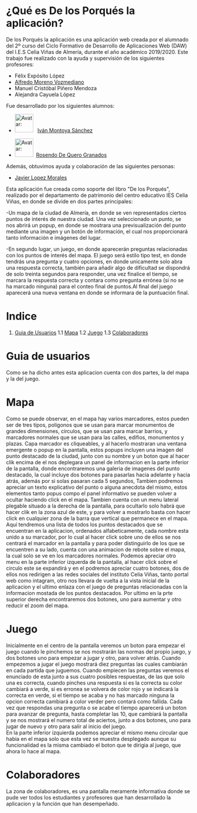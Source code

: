 # **¿Qué es De los Porqués la aplicación?** 
De los Porqués la aplicación es una aplicación web creada por el alumnado del 2º curso del Ciclo Formativo de Desarrollo de Aplicaciones Web (DAW) del I.E.S Celia Viñas de Almería, durante el año académico 2019/2020. 
Este trabajo fue realizado con la ayuda y supervisión de los siguientes profesores: 

* Félix Expósito López
* [Alfredo Moreno Vozmediano](https://github.com/avozme)
* Manuel Cristóbal Piñero Mendoza
* Alejandra Cayuela López

Fue desarrollado por los siguientes alumnos: 

* <img src="https://avatars0.githubusercontent.com/u/43436494?s=460&v=4" alt="Avatar: " height="50" /> &nbsp; [Iván Montoya Sánchez](https://github.com/MontoyaSanchezIvan)

* <img src="https://avatars1.githubusercontent.com/u/34535136?s=460&u=da083b81632807b5b887a38011338d1d3aec41bb&v=4" alt="Avatar: " height="50" /> &nbsp;[Rosendo De Quero Granados](https://github.com/erredege)

Además, obtuvimos ayuda y colaboración de las siguientes personas: 

* [Javier Lopez Morales](https://github.com/JavierLopezMorales)

Esta aplicación fue creada como soporte del libro "De los Porqués", realizado por el departamento de patrimonio del centro educativo IES Celia Viñas, en donde se divide en dos partes principales:

-Un mapa de la ciudad de Almería, en donde se ven representados ciertos puntos de interés de nuestra ciudad. Una vez seleccionado un punto, se nos abrirá un popup, en donde se mostrara una previsualización del punto mediante una imagen y un botón de información, el cual nos proporcionará tanto información e imágenes del lugar.

-En segundo lugar, un juego, en donde aparecerán preguntas relacionadas con los puntos de interés del mapa.
El juego será estilo tipo test, en donde tendrás una pregunta y cuatro opciones, en donde unicamente solo abra una respuesta correcta, también para añadir algo de dificultad se dispondrá de solo treinta segundos para responder, una vez finalice el tiempo, se marcara la respuesta correcta y contara como pregunta errónea (si no se ha marcado ninguna) para el conteo final de puntos.Al final del juego aparecerá una nueva ventana en donde se informara de la puntuación final.

# **Indice**
1. [Guia de Usuarios](#id1) 
    1.1 [Mapa](#id2)
    1.2 [Juego](#id3)
    1.3 [Colaboradores](#id4)

# **Guia de usuarios**<a name="id1"></a>
Como se ha dicho antes esta aplicacion cuenta con dos partes, la del mapa y la del juego.

# **Mapa**<a name="id2"></a>
Como se puede observar, en el mapa hay varios marcadores, estos pueden ser de tres tipos, poligonos que se usan para marcar monumentos de grandes dimensiones, circulos, que se usan para marcar barrios, y marcadores normales que se usan para las calles, edifios, monumentos y plazas. Capa marcador es cliqueables, y al hacerlo mostraran una ventana emergente o popup en la pantalla, estos popups incluyen una imagen del punto destacado de la ciudad, junto con su nombre y un boton que al hacer clik encima de el nos deplegara un panel de informacion en la parte inferior de la pantalla, donde encontraremos una galeria de imagenes del punto destacado, la cual incluye dos botones para pasarlas hacia adelante y hacia atrás, además por si solas pasaran cada 5 segundos, Tambien podremos apreciar un texto explicativo del punto o alguna anecdota del mismo, estos elementos tanto popus compo el panel informativo se pueden volver a ocultar haciendo click en el mapa.
Tambien cuenta con un menu lateral plegable situado a la derecha de la pantalla, para ocultarlo solo habrá que hacer clik en la zona azul de este, y para volver a mostrarlo basta con hacer click en cualquier zona de la barra que vertical que permanece en el mapa. Aquí tendremos una lista de todos los puntos destacados que se encuentran en la aplicacion, ordenados alfabeticamente, cada nombre esta unido a su marcador, por lo cual al hacer click sobre uno de ellos se nos centrará el marcador en la pantalla y para poder distinguirlo de los que se encuentren a su lado, cuenta con una animacion de rebote sobre el mapa, la cual solo se ve en los marcadores normales.
Podemos apreciar otro menu en la parte inferior izquerda de la pantalla, al hacer click sobre el circulo este se expandirá y en el podremos apreciar cuatro botones, dos de ellos nos redirigen a las redes sociales del instituto Celia Viñas, tanto portal web como intagram, otro nos llevara de vuelta a la vista inicial de la aplicacion y el ultimo enlaza con el juego de preguntas relacionadas con la informacion mostada de los puntos destacados.
Por ultimo en la prte superior derecha encontraremos dos botones, uno para aumentar y otro reducir el zoom del mapa.

# **Juego**<a name="id3"></a>
Inicialmente en el centro de la pantalla veremos un boton para empezar el juego cuando le pinchemos se nos mostrarán las normas del propio juego, y dos botones uno para empezar a jugar y otro, para volver atrás. Cuando empezemos a jugar el juego mostrará diez preguntas las cuales cambiarán en cada partida que juguemos. Cuando empiecen las preguntas veremos el enunciado de esta junto a sus cuatro posibles respuestas, de las que solo una es correcta, cuando pinches una respuesta si es la correcta su color cambiará a verde, si es erronea se volvera de color rojo y se indicará la correcta en verde, si el tiempo se acaba y no has marcado ninguna la opcion correcta cambiará a color verder pero contará como fallida. Cada vez que respondas una pregunta o se acabe el tiempo aparecerá un boton para avanzar de pregunta, hasta completar las 10, que cambiará la pantalla y se nos mostrará el numero total de aciertos, junto a dos botones, uno para jugar de nuevo y otro para salir al inicio del juego.    
En la parte inferior izquierda podemos apreciar el mismo menu circular que habia en el mapa solo que esta vez se muestra desplegado aunque su funcionalidad es la misma cambiado el boton que te dirigia al juego, que ahora lo hace al mapa.

# **Colaboradores**<a name="id4"></a>
La zona de colaboradores, es una pantalla meramente informativa donde se pude ver todos los estudiantes y profesores que han desarrollado la aplicacion y la función que han desempeñado.